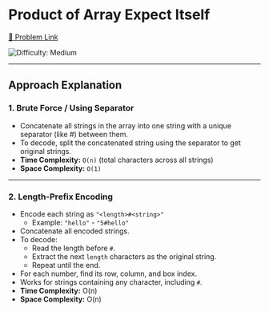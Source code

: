# Product of Array Expect Itself  

[🔗 Problem Link](https://neetcode.io/problems/string-encode-and-decode?list=neetcode150)   

![Difficulty: Medium](https://img.shields.io/badge/Difficulty-Medium-yellow) 


---


## Approach Explanation  

### 1. Brute Force / Using Separator 
- Concatenate all strings in the array into one string with a unique separator (like #) between them. 
- To decode, split the concatenated string using the separator to get original strings.
- **Time Complexity:** `O(n)` (total characters across all strings)
- **Space Complexity:** `O(1)`  

---

### 2. Length-Prefix Encoding 
- Encode each string as `"<length>#<string>"`
  - Example: `"hello"` - `"5#hello"`  
- Concatenate all encoded strings.
- To decode:
  - Read the length before `#`. 
  - Extract the next `length` characters as the original string. 
  - Repeat until the end. 
- For each number, find its row, column, and box index.
- Works for strings containing any character, including `#`.  
- **Time Complexity:** O(n) 
- **Space Complexity:** O(n)  
